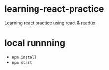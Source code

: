 # learning-react-practice
Learning react practice using react & readux

# local runnning
* `npm install`
* `npm start`
